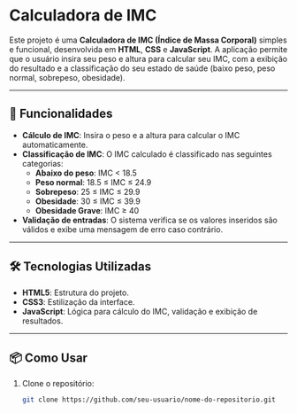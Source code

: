 # Calculadora de IMC

Este projeto é uma **Calculadora de IMC (Índice de Massa Corporal)** simples e funcional, desenvolvida em **HTML**, **CSS** e **JavaScript**. A aplicação permite que o usuário insira seu peso e altura para calcular seu IMC, com a exibição do resultado e a classificação do seu estado de saúde (baixo peso, peso normal, sobrepeso, obesidade).

---

## 🚀 Funcionalidades

- **Cálculo de IMC**: Insira o peso e a altura para calcular o IMC automaticamente.
- **Classificação de IMC**: O IMC calculado é classificado nas seguintes categorias:
  - **Abaixo do peso**: IMC < 18.5
  - **Peso normal**: 18.5 ≤ IMC ≤ 24.9
  - **Sobrepeso**: 25 ≤ IMC ≤ 29.9
  - **Obesidade**: 30 ≤ IMC ≤ 39.9
  - **Obesidade Grave**: IMC ≥ 40
- **Validação de entradas**: O sistema verifica se os valores inseridos são válidos e exibe uma mensagem de erro caso contrário.

---

## 🛠️ Tecnologias Utilizadas

- **HTML5**: Estrutura do projeto.
- **CSS3**: Estilização da interface.
- **JavaScript**: Lógica para cálculo do IMC, validação e exibição de resultados.

---

## 📦 Como Usar

1. Clone o repositório:
   ```bash
   git clone https://github.com/seu-usuario/nome-do-repositorio.git
